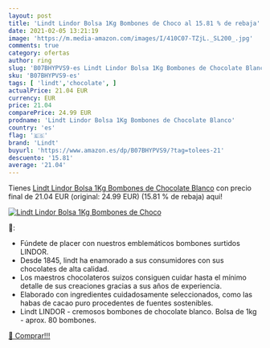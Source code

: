 ```yaml
---
layout: post
title: 'Lindt Lindor Bolsa 1Kg Bombones de Choco al 15.81 % de rebaja'
date: 2021-02-05 13:21:19
image: 'https://m.media-amazon.com/images/I/410C07-TZjL._SL200_.jpg'
comments: true
category: ofertas
author: ring
slug: 'B07BHYPVS9-es Lindt Lindor Bolsa 1Kg Bombones de Chocolate Blanco'
sku: 'B07BHYPVS9-es'
tags: [ 'lindt','chocolate', ]
actualPrice: 21.04 EUR
currency: EUR
price: 21.04
comparePrice: 24.99 EUR
prodname: 'Lindt Lindor Bolsa 1Kg Bombones de Chocolate Blanco'
country: 'es'
flag: '🇪🇸'
brand: 'Lindt'
buyurl: 'https://www.amazon.es/dp/B07BHYPVS9/?tag=tolees-21'
descuento: '15.81'
average: '21.04'
---
```


Tienes [Lindt Lindor Bolsa 1Kg Bombones de Chocolate Blanco](https://www.amazon.es/dp/B07BHYPVS9/?tag=tolees-21) con precio final de  21.04 EUR (original: 24.99 EUR) (15.81 %  de rebaja) aqui!

[![Lindt Lindor Bolsa 1Kg Bombones de Choco](https://m.media-amazon.com/images/I/410C07-TZjL._SL200_.jpg)](https://www.amazon.es/dp/B07BHYPVS9/?tag=tolees-21)

🔎:

- Fúndete de placer con nuestros emblemáticos bombones surtidos LINDOR.
- Desde 1845, lindt ha enamorado a sus consumidores con sus chocolates de alta calidad.
- Los maestros chocolateros suizos consiguen cuidar hasta el mínimo detalle de sus creaciones gracias a sus años de experiencia.
- Elaborado con ingredientes cuidadosamente seleccionados, como las habas de cacao puro procedentes de fuentes sostenibles.
- Lindt LINDOR - cremosos bombones de chocolate blanco. Bolsa de 1kg - aprox. 80 bombones.

[🛒 Comprar!!!](https://www.amazon.es/dp/B07BHYPVS9/?tag=tolees-21)
